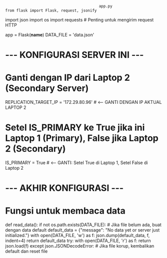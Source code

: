                                               app.py                                                             from flask import Flask, request, jsonify
import json
import os
import requests # Penting untuk mengirim request HTTP

app = Flask(__name__)
DATA_FILE = 'data.json'

# --- KONFIGURASI SERVER INI ---
# Ganti dengan IP dari Laptop 2 (Secondary Server)
REPLICATION_TARGET_IP = '172.29.80.96' # <-- GANTI DENGAN IP AKTUAL LAPTOP 2

# Setel IS_PRIMARY ke True jika ini Laptop 1 (Primary), False jika Laptop 2 (Secondary)
IS_PRIMARY = True # <-- GANTI: Setel True di Laptop 1, Setel False di Laptop 2
# --- AKHIR KONFIGURASI ---

# Fungsi untuk membaca data
def read_data():
    if not os.path.exists(DATA_FILE):
        # Jika file belum ada, buat dengan data default
        default_data = {"message": "No data yet or server just initialized."}
        with open(DATA_FILE, 'w') as f:
            json.dump(default_data, f, indent=4)
        return default_data
    try:
        with open(DATA_FILE, 'r') as f:
            return json.load(f)
    except json.JSONDecodeError:
        # Jika file korup, kembalikan default dan reset file
